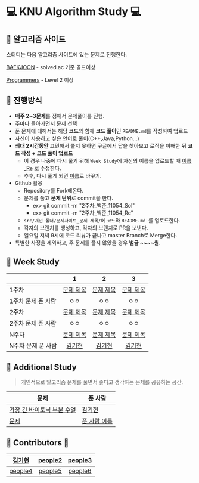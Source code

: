 # :computer: KNU Algorithm Study :computer:

## :closed_book: 알고리즘 사이트

스터디는 다음 알고리즘 사이트에 있는 문제로 진행한다.

[BAEKJOON](https://www.acmicpc.net/) - solved.ac 기준 골드이상

[Programmers](https://programmers.co.kr/learn/challenges?tab=all_challenges) - Level 2 이상

## :orange_book: 진행방식

- **매주 2~3문제**를 정해서 문제풀이를 진행.
- 주마다 돌아가면서 문제 선택
- 푼 문제에 대해서는 해당 **코드**와 함께 **코드 풀이**인 `README.md`를 작성하여 업로드
- 자신이 사용하고 싶은 언어로 풀이(C++,Java,Python...)
- **최대 2시간동안** 고민해서 풀지 못하면 구글에서 답을 찾아보고 로직을 이해한 뒤 **코드 작성 + 코드 풀이 업로드**
  - 이 경우 나중에 다시 풀기 위해 `Week Study`에 자신의 이름을 업로드할 때 [이름_Re](파일경로) 로 수정한다.
  - 추후, 다시 풀게 되면 [이름](파일경로)로 바꾸기.
- Github 활용
  - Repository를 Fork해온다.
  - 문제를 풀고 **문제 단위**로 commit을 한다.
    - ex> git commit -m "2주차_백준_11054_Sol"
    - ex> git commit -m "2주차_백준_11054_Re"
  - `src/개인 폴더/문제사이트_문제 제목/`에 `코드`와 `README.md `를 업로드한다.
  - 각자의 브랜치를 생성하고, 각자의 브랜치로 PR을 보낸다.
  - 일요일 저녁 9시에 코드 리뷰가 끝나고 master Branch로 Merge한다.
- 특별한 사정을 제외하고, 주 문제를 풀지 않았을 경우 **벌금 ~~~~원**.

## :pencil: Week Study

|        |                              1                               |                              2                               |                            3                            |                              
| ------ | :----------------------------------------------------------: | :----------------------------------------------------------: | :-----------------------------------------------------: | 
| 1주차 | [문제 제목](문제링크) | [문제 제목](문제링크) | [문제 제목](문제링크) |
| 1주차 문제 푼 사람 | ㅇㅇ | ㅇㅇ | ㅇㅇ |
| 2주차 | [문제 제목](문제링크) | [문제 제목](문제링크) | [문제 제목](문제링크) |
| 2주차 문제 푼 사람 | ㅇㅇ | ㅇㅇ | ㅇㅇ |
| N주차 | [문제 제목](문제링크) | [문제 제목](문제링크) | [문제 제목](문제링크) |
| N주차 문제 푼 사람 | [김기현](문제링크) | [김기현](문제링크) | [김기현](문제링크) |

## :memo: Additional Study

> 개인적으로 알고리즘 문제를 풀면서 좋다고 생각하는 문제를 공유하는 공간.

| 문제     | 푼 사람 |                                                  
| -------- | ----------------------------------------------------- | 
| [가장 긴 바이토닉 부분 수열](https://www.acmicpc.net/problem/11054) | [김기현](https://www.acmicpc.net/problem/9012)      
| [문제](문제링크) | [푼 사람 이름](문제링크) |

## :boy: Contributors :girl:

| [김기현](https://github.com/girin7716) | [people2](https://github.com/girin7716) | [people3](https://github.com/girin7716) |
|:-------------------------------------:|:-----------------------------------------:|:-------------------------------------:|
| [people4](https://github.com/girin7716)| [people5](https://github.com/girin7716)     | [people6](https://github.com/girin7716) |